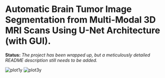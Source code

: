 # Automatic Brain Tumor Image Segmentation from Multi-Modal 3D MRI Scans Using U-Net Architecture (with GUI).


**Status:**   _The project has been wrapped up, but a meticulously detailed README description still needs to be added._




![plot1y](https://user-images.githubusercontent.com/111432785/234045376-99493ee3-bc3a-41f7-8795-300778fff09c.png)
![plot3y](https://user-images.githubusercontent.com/111432785/234045394-e698011d-3185-4e64-9ce7-fa639704329e.png)
